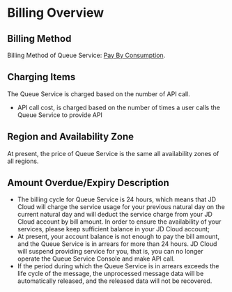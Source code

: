 # Billing Overview

## Billing Method

Billing Method of Queue Service: [Pay By Consumption](http://docs.jdcloud.com/en/billing/pay-as-you-go).

## Charging Items

The Queue Service is charged based on the number of API call.

- API call cost, is charged based on the number of times a user calls the Queue Service to provide API

## Region and Availability Zone

At present, the price of Queue Service is the same all availability zones of all regions.

## Amount Overdue/Expiry Description

- The billing cycle for Queue Service is 24 hours, which means that JD Cloud will charge the service usage for your previous natural day on the current natural day and will deduct the service charge from your JD Cloud account by bill amount. In order to ensure the availability of your services, please keep sufficient balance in your JD Cloud account;
- At present, your account balance is not enough to pay the bill amount, and the Queue Service is in arrears for more than 24 hours. JD Cloud will suspend providing service for you, that is, you can no longer operate the Queue Service Console and make API call.
- If the period during which the Queue Service is in arrears exceeds the life cycle of the message, the unprocessed message data will be automatically released, and the released data will not be recovered. 
